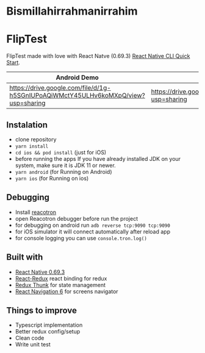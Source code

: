 # Bismillahirrahmanirrahim

# FlipTest

FlipTest made with love with React Natve (0.69.3)
[React Native CLI Quick Start](https://reactnative.dev/docs/environment-setup).

| Android Demo                                                                       | iOS Demo                                                                           |
| ---------------------------------------------------------------------------------- | ---------------------------------------------------------------------------------- |
| https://drive.google.com/file/d/1g-h5SGnIUPoAQiWMctY45ULHv6koMXpQ/view?usp=sharing | https://drive.google.com/file/d/1Y7n9vIK3whRQb7JUUkATkzepoT_pKSp3/view?usp=sharing |

## Instalation

- clone repository
- `yarn install`
- `cd ios && pod install` (just for iOS)
- before running the apps If you have already installed JDK on your system, make sure it is JDK 11 or newer.
- `yarn android` (for Running on Android)
- `yarn ios` (for Running on ios)

## Debugging

- Install [reacotron](https://github.com/infinitered/reactotron)
- open Reacotron debugger before run the project
- for debugging on android run `adb reverse tcp:9090 tcp:9090`
- for iOS simulator it will connect automatically after reload app
- for console logging you can use `console.tron.log()`

## Built with

- [React Native 0.69.3](https://reactnative.dev/)
- [React-Redux](https://react-redux.js.org/introduction/quick-start) react binding for redux
- [Redux Thunk](https://github.com/reduxjs/redux-thunk) for state management
- [React Navigation 6](https://reactnavigation.org/docs/getting-started) for screens navigator

## Things to improve

- Typescript implementation
- Better redux config/setup
- Clean code
- Write unit test
